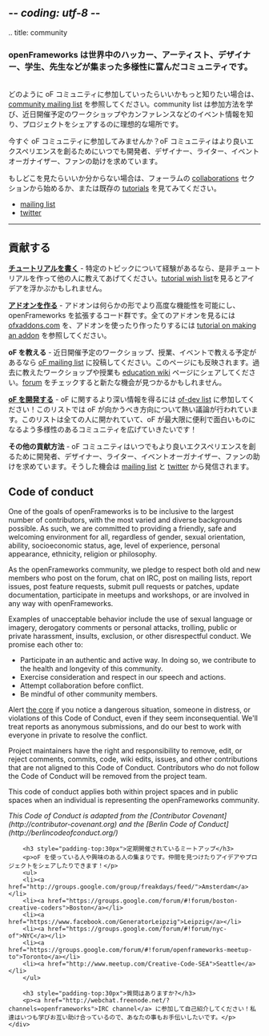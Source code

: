 ## -*- coding: utf-8 -*-
.. title: community

<div class="page-left-medium">

<h3>openFrameworks は世界中のハッカー、アーティスト、デザイナー、学生、先生などが集まった多様性に富んだコミュニティです。</h3>
<br/>
どのように oF コミュニティに参加していったらいいかもっと知りたい場合は、 <a href="http://openframeworks.cc/list-info/">community mailing list</a> を参照してください。community list は参加方法を学び、近日開催予定のワークショップやカンファレンスなどのイベント情報を知り、プロジェクトをシェアするのに理想的な場所です。

今すぐ oF コミュニティに参加してみませんか？oF コミュニティはより良いエクスペリエンスを創るためにいつでも開発者、デザイナー、ライター、イベントオーガナイザー、ファンの助けを求めています。

もしどこを見たらいいか分からない場合は、フォーラムの <a href="http://forum.openframeworks.cc/index.php?board=31.0">collaborations</a> セクションから始めるか、または既存の <a href="/tutorials/">tutorials</a> を見てみてください。

<ul class="external_links" >
    <li><a href="http://openframeworks.cc/list-info/"> mailing list</a></li>
    <li><a href="http://twitter.com/openFrameworks"> twitter</a></li>
</ul>


<hr>


<h2 id="contribute">貢献する</h2>

<p><b><a href="/tutorials">チュートリアルを書く</a></b> - 特定のトピックについて経験があるなら、是非チュートリアルを作って他の人に教えてあげてください。<a href="/tutorials#wishlist">tutorial wish list</a>を見るとアイデアを浮かぶかもしれません。</p>

<p><b><a href="http://ofxaddons.com">アドオンを作る</a></b> -
アドオンは何らかの形でより高度な機能性を可能にし、openFrameworks を拡張するコード群です。全てのアドオンを見るには <a href="http://ofxaddons.com">ofxaddons.com</a> を、アドオンを使ったり作ったりするには <a href="http://ofxaddons.com/howto/">tutorial on making an addon</a> を参照してください。</p>

<p><b>oF を教える</b> - 近日開催予定のワークショップ、授業、イベントで教える予定があるなら <a href="http://openframeworks.cc/list-info/">oF mailing list</a> に投稿してください。このページにも反映されます。過去に教えたワークショップや授業も <a href="http://wiki.openframeworks.cc/index.php?title=Education">education wiki</a> ページにシェアしてください。<a href="http://forum.openframeworks.cc/">forum</a> をチェックすると新たな機会が見つかるかもしれません。</p>

<p><b><a href="/development">oF を開発する</a></b> - oF に関するより深い情報を得るには <a href="http://dev.openframeworks.cc/listinfo.cgi/of-dev-openframeworks.cc">of-dev list</a> に参加してください！このリストでは oF が向かうべき方向について熱い議論が行われています。このリストは全ての人に開かれていて、oF が最大限に便利で面白いものになるよう多様性のあるコミュニティを広げていきたいです！</p>

<p><b>その他の貢献方法</b> - oF コミュニティはいつでもより良いエクスペリエンスを創るために開発者、デザイナー、ライター、イベントオーガナイザー、ファンの助けを求めています。そうした機会は <a href="http://openframeworks.cc/list-info/">mailing list</a> と <a href="http://twitter.com/openFrameworks">twitter</a> から発信されます。</p>


<h2>Code of conduct</h2>
<p>One of the goals of openFrameworks is to be inclusive to the largest number of contributors, with the most varied and diverse backgrounds possible. As such, we are committed to providing a friendly, safe and welcoming environment for all, regardless of gender, sexual orientation, ability, socioeconomic status, age, level of experience, personal appearance, ethnicity, religion or philosophy.</p>

<p>As the openFrameworks community, we pledge to respect both old and new members who post on the forum, chat on IRC, post on mailing lists, report issues, post feature requests, submit pull requests or patches, update documentation, participate in meetups and workshops, or are involved in any way with openFrameworks.

<p>Examples of unacceptable behavior include the use of sexual language or imagery, derogatory comments or personal attacks, trolling, public or private harassment, insults, exclusion, or other disrespectful conduct. We promise each other to:

<ul>
<li>Participate in an authentic and active way. In doing so, we contribute to the health and longevity of this community.</li>
<li>Exercise consideration and respect in our speech and actions.</li>
<li>Attempt collaboration before conflict.</li>
<li>Be mindful of other community members.</li>
</ul>

<p>Alert <a href="mailto:of@openframeworks.cc">the core</a> if you notice a dangerous situation, someone in distress, or violations of this Code of Conduct, even if they seem inconsequential. We'll treat reports as anonymous submissions, and do our best to work with everyone in private to resolve the conflict.

<p>Project maintainers have the right and responsibility to remove, edit, or reject comments, commits, code, wiki edits, issues, and other contributions that are not aligned to this Code of Conduct. Contributors who do not follow the Code of Conduct will be removed from the project team.

<p>This code of conduct applies both within project spaces and in public spaces when an individual is representing the openFrameworks community.

<p><em>This Code of Conduct is adapted from the [Contributor Covenant](http://contributor-covenant.org) and the [Berlin Code of Conduct](http://berlincodeofconduct.org/)</em></p>
</div>

<div class="page-right-narrow">
    <div class="home-links">

        <h3 style="padding-top:30px">定期開催されているミートアップ</h3>
        <p>oF を使っている人や興味のある人の集まりです。仲間を見つけたりアイデアやプロジェクトをシェアしたりできます！</p>
        <ul>
        <li><a href="http://groups.google.com/group/freakdays/feed/">Amsterdam</a></li>
        <li><a href="https://groups.google.com/forum/#!forum/boston-creative-coders">Boston</a></li>
        <li><a href="https://www.facebook.com/GeneratorLeipzig">Leipzig</a></li>
        <li><a href="https://groups.google.com/forum/#!forum/nyc-of">NYC</a></li>
        <li><a href="https://groups.google.com/forum/#!forum/openframeworks-meetup-to">Toronto</a></li>
        <li><a href="http://www.meetup.com/Creative-Code-SEA">Seattle</a></li>
        </ul>

        <h3 style="padding-top:30px">質問はありますか?</h3>
        <p><a href="http://webchat.freenode.net/?channels=openframeworks">IRC channel</a> に参加して自己紹介してください！私達はいつも学びお互い助け合っているので、あなたの事もお手伝いしたいです。</p>
    </div>
</div>

